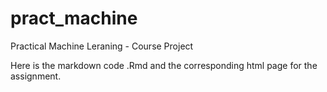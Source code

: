 pract_machine
=============

Practical Machine Leraning - Course Project

Here is the markdown code .Rmd and the corresponding html page
for the assignment.
